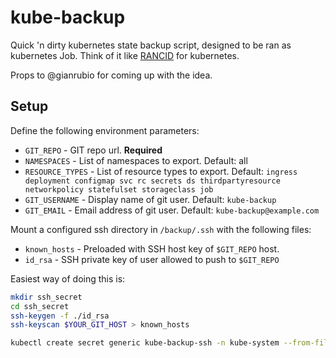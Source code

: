 kube-backup
===========
Quick 'n dirty kubernetes state backup script, designed to be ran as kubernetes Job. Think of it like [RANCID](http://www.shrubbery.net/rancid/) for kubernetes.

Props to @gianrubio for coming up with the idea.


Setup
-----
Define the following environment parameters:
  * `GIT_REPO` - GIT repo url. **Required**
  * `NAMESPACES` - List of namespaces to export. Default: all
  * `RESOURCE_TYPES` - List of resource types to export. Default: `ingress deployment configmap svc rc secrets ds thirdpartyresource networkpolicy statefulset storageclass job`
  * `GIT_USERNAME` - Display name of git user. Default: `kube-backup`
  * `GIT_EMAIL` - Email address of git user. Default: `kube-backup@example.com`

Mount a configured ssh directory in `/backup/.ssh` with the following files:
  * `known_hosts` - Preloaded with SSH host key of `$GIT_REPO` host.
  * `id_rsa` - SSH private key of user allowed to push to `$GIT_REPO`

Easiest way of doing this is:
```bash
mkdir ssh_secret
cd ssh_secret
ssh-keygen -f ./id_rsa
ssh-keyscan $YOUR_GIT_HOST > known_hosts

kubectl create secret generic kube-backup-ssh -n kube-system --from-file=id_rsa --from-file=known_hosts
```
